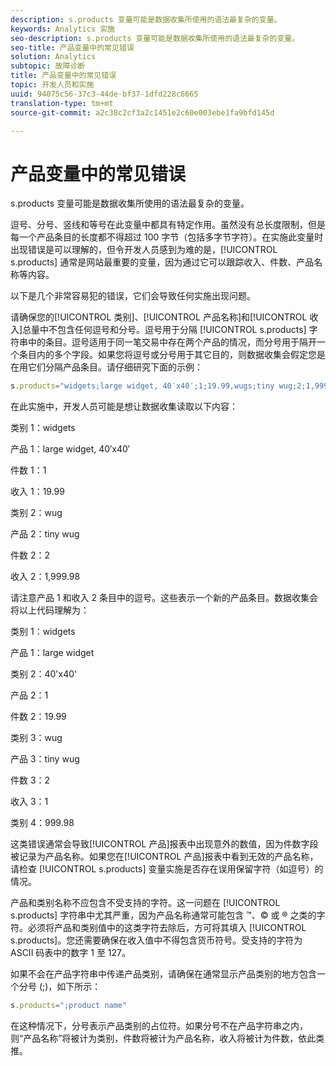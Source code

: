 ```yaml
---
description: s.products 变量可能是数据收集所使用的语法最复杂的变量。
keywords: Analytics 实施
seo-description: s.products 变量可能是数据收集所使用的语法最复杂的变量。
seo-title: 产品变量中的常见错误
solution: Analytics
subtopic: 故障诊断
title: 产品变量中的常见错误
topic: 开发人员和实施
uuid: 94075c56-37c3-44de-bf37-1dfd228c6665
translation-type: tm+mt
source-git-commit: a2c38c2cf3a2c1451e2c60e003ebe1fa9bfd145d

---
```



# 产品变量中的常见错误

s.products 变量可能是数据收集所使用的语法最复杂的变量。

逗号、分号、竖线和等号在此变量中都具有特定作用。虽然没有总长度限制，但是每一个产品条目的长度都不得超过 100 字节（包括多字节字符）。在实施此变量时出现错误是可以理解的，但令开发人员感到为难的是，[!UICONTROL s.products] 通常是网站最重要的变量，因为通过它可以跟踪收入、件数、产品名称等内容。

以下是几个非常容易犯的错误，它们会导致任何实施出现问题。

请确保您的[!UICONTROL 类别]、[!UICONTROL 产品名称]和[!UICONTROL 收入]总量中不包含任何逗号和分号。逗号用于分隔 [!UICONTROL s.products] 字符串中的条目。逗号适用于同一笔交易中存在两个产品的情况，而分号用于隔开一个条目内的多个字段。如果您将逗号或分号用于其它目的，则数据收集会假定您是在用它们分隔产品条目。请仔细研究下面的示例：

```js
s.products="widgets;large widget, 40′x40′;1;19.99,wugs;tiny wug;2;1,999.98";
```

在此实施中，开发人员可能是想让数据收集读取以下内容：

类别 1：widgets

产品 1：large widget, 40′x40′

件数 1：1

收入 1：19.99

类别 2：wug

产品 2：tiny wug

件数 2：2

收入 2：1,999.98

请注意产品 1 和收入 2 条目中的逗号。这些表示一个新的产品条目。数据收集会将以上代码理解为：

类别 1：widgets

产品 1：large widget

类别 2：40'x40'

产品 2：1

件数 2：19.99

类别 3：wug

产品 3：tiny wug

件数 3：2

收入 3：1

类别 4：999.98

这类错误通常会导致[!UICONTROL 产品]报表中出现意外的数值，因为件数字段被记录为产品名称。如果您在[!UICONTROL 产品]报表中看到无效的产品名称，请检查 [!UICONTROL s.products] 变量实施是否存在误用保留字符（如逗号）的情况。

产品和类别名称不应包含不受支持的字符。这一问题在 [!UICONTROL s.products] 字符串中尤其严重，因为产品名称通常可能包含 ™、© 或 ® 之类的字符。必须将产品和类别值中的这类字符去除后，方可将其填入 [!UICONTROL s.products]。您还需要确保在收入值中不得包含货币符号。受支持的字符为 ASCII 码表中的数字 1 至 127。

如果不会在产品字符串中传递产品类别，请确保在通常显示产品类别的地方包含一个分号 (;)，如下所示：

```js
s.products=";product name"
```

在这种情况下，分号表示产品类别的占位符。如果分号不在产品字符串之内，则“产品名称”将被计为类别，件数将被计为产品名称，收入将被计为件数，依此类推。
